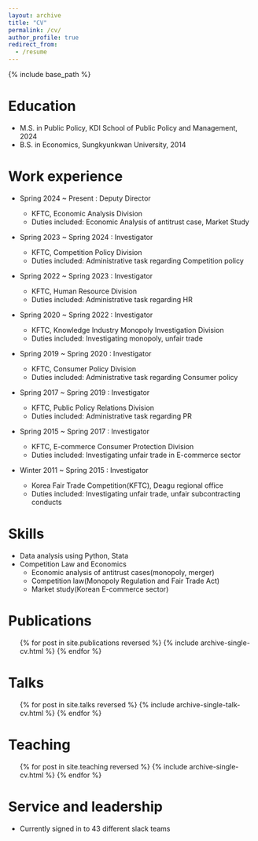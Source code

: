 ```yaml
---
layout: archive
title: "CV"
permalink: /cv/
author_profile: true
redirect_from:
  - /resume
---
```


{% include base_path %}

Education
======
* M.S. in Public Policy, KDI School of Public Policy and Management, 2024
* B.S. in Economics, Sungkyunkwan University, 2014

Work experience
======
* Spring 2024 ~ Present : Deputy Director
  * KFTC, Economic Analysis Division
  * Duties included: Economic Analysis of antitrust case, Market Study
 
* Spring 2023 ~ Spring 2024 : Investigator
  * KFTC, Competition Policy Division
  * Duties included: Administrative task regarding Competition policy
 
* Spring 2022 ~ Spring 2023 : Investigator
  * KFTC, Human Resource Division
  * Duties included: Administrative task regarding HR

* Spring 2020 ~ Spring 2022 : Investigator
  * KFTC, Knowledge Industry Monopoly Investigation Division
  * Duties included: Investigating monopoly, unfair trade

* Spring 2019 ~ Spring 2020 : Investigator
  * KFTC, Consumer Policy Division
  * Duties included: Administrative task regarding Consumer policy
    
* Spring 2017 ~ Spring 2019 : Investigator
  * KFTC, Public Policy Relations Division
  * Duties included: Administrative task regarding PR

* Spring 2015 ~ Spring 2017 : Investigator
  * KFTC, E-commerce Consumer Protection Division
  * Duties included: Investigating unfair trade in E-commerce sector

* Winter 2011 ~ Spring 2015 : Investigator
  * Korea Fair Trade Competition(KFTC), Deagu regional office
  * Duties included: Investigating unfair trade, unfair subcontracting conducts
  
Skills
======
* Data analysis using Python, Stata
* Competition Law and Economics
  * Economic analysis of antitrust cases(monopoly, merger)
  * Competition law(Monopoly Regulation and Fair Trade Act)
  * Market study(Korean E-commerce sector)

Publications
======
  <ul>{% for post in site.publications reversed %}
    {% include archive-single-cv.html %}
  {% endfor %}</ul>
  
Talks
======
  <ul>{% for post in site.talks reversed %}
    {% include archive-single-talk-cv.html  %}
  {% endfor %}</ul>
  
Teaching
======
  <ul>{% for post in site.teaching reversed %}
    {% include archive-single-cv.html %}
  {% endfor %}</ul>
  
Service and leadership
======
* Currently signed in to 43 different slack teams
